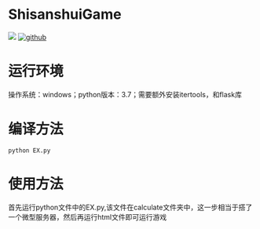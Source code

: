 # ShisanshuiGame
![](https://img.shields.io/badge/language-html&python-orange.svg) 
[![github](https://img.shields.io/badge/code_quality-A-brightgreen.svg)](https://codeclimate.com/github/South1999/ShisanshuiGame)

# 运行环境
操作系统：windows；python版本：3.7；需要额外安装itertools，和flask库

# 编译方法
```
python EX.py
```

# 使用方法
首先运行python文件中的EX.py,该文件在calculate文件夹中，这一步相当于搭了一个微型服务器，然后再运行html文件即可运行游戏
